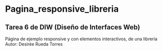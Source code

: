 # Pagina_responsive_libreria
## Tarea 6 de DIW (Diseño de Interfaces Web)
Página de ejemplo responsive y con elementos interactivos, de una librería 
Autor: Desirée Rueda Torres

